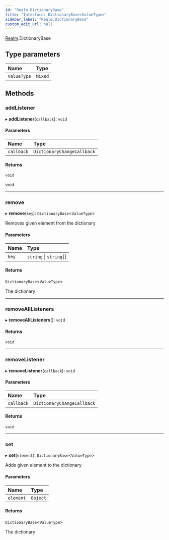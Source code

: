 ```yaml
---
id: "Realm.DictionaryBase"
title: "Interface: DictionaryBase<ValueType>"
sidebar_label: "Realm.DictionaryBase"
custom_edit_url: null
---
```


[Realm](../namespaces/Realm).DictionaryBase

## Type parameters

| Name | Type |
| :------ | :------ |
| `ValueType` | `Mixed` |

## Methods

### addListener

▸ **addListener**(`callback`): `void`

#### Parameters

| Name | Type |
| :------ | :------ |
| `callback` | `DictionaryChangeCallback` |

#### Returns

`void`

void

___

### remove

▸ **remove**(`key`): `DictionaryBase`<`ValueType`\>

Removes given element from the dictionary

#### Parameters

| Name | Type |
| :------ | :------ |
| `key` | `string` \| `string`[] |

#### Returns

`DictionaryBase`<`ValueType`\>

The dictionary

___

### removeAllListeners

▸ **removeAllListeners**(): `void`

#### Returns

`void`

___

### removeListener

▸ **removeListener**(`callback`): `void`

#### Parameters

| Name | Type |
| :------ | :------ |
| `callback` | `DictionaryChangeCallback` |

#### Returns

`void`

___

### set

▸ **set**(`element`): `DictionaryBase`<`ValueType`\>

Adds given element to the dictionary

#### Parameters

| Name | Type |
| :------ | :------ |
| `element` | `Object` |

#### Returns

`DictionaryBase`<`ValueType`\>

The dictionary
